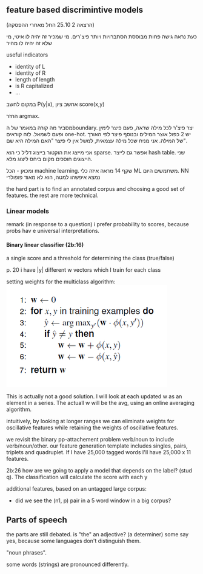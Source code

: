 ## feature based discrimintive models 
(הרצאה 2 25.10 החל מאחרי ההפסקה)

כעת נראה גישה פחות מבוססת הסתברויות ויותר פיצ'רים. מי שמכיר זה יהיה לו איטי, מי שלא זה יהיה לו מהיר


useful indicators
- identity of L
- identity of R
- length of length
- is R capitalized
- ...

במקום לחשב P(y|x), אחשב ציון score(x,y)

החזר argmax.

מסביר מה קורה במאמר של הboundary. יצר פיצ'ר לכל מילה שראה, פעם פיצר לימין ופעם לשמאל. לזה קוראים one-hot.
יש 2 כפול אוצר המילים ובנוסף פיצר לפי האורך של המילה. 
אני מניח שכל מילה עצמאית, למשל אין לי פיצר "האם המילה היא שם".

אני מייצג את הוקטור בייצוג דליל כי הוא sparse.
אפשר גם לייצר hash table. שני הייצוגים חוסכים מקום ביחס ליצוג מלא.

ומכאן - הכל machine learning.
שקף 14 מראה איזה כלי ML משתמשים היום. NN נמצא איפשהו למטה, הוא לא מאוד פופולרי

the hard part is to find an annotated corpus and choosing a good set of features. the rest are more technical.

### Linear models
remark (in response to a question) i prefer probability to scores, because probs hav e universal interpretations.

#### Binary linear classifier (2b:16)
a single score and a threshold for determining the class (true/false)

p. 20 i have |y| different w vectors which I train for each class

setting weights for the multiclass algorithm:
![multi linear weights](2a1.png)

This is actually not a good solution.
I will look at each updated w as an element in a series.
The actuall w will be the avg, using an online averaging algorithm.

intuitively, by looking at longer ranges we can eliminate weights for oscillative features while retaining the weights of oscillative features.



we revisit the binary pp-attachement problem verb/noun to include verb/noun/other. our feature generation template includes singles, pairs, triplets and quadruplet. If I have 25,000 tagged words I'll have 25,000 x 11 features.

2b:26 how are we going to apply a model that depends on the label? (stud q). The classification will calculate the score with each y

additional features, based on an untagged large corpus:
- did we see the (n1, p) pair in a 5 word window in a big corpus?


## Parts of speech
the parts are still debated. is "the" an adjective? (a determiner) some say yes, because some languages don't distinguish them.

"noun phrases".

some words (strings) are pronounced differently.

